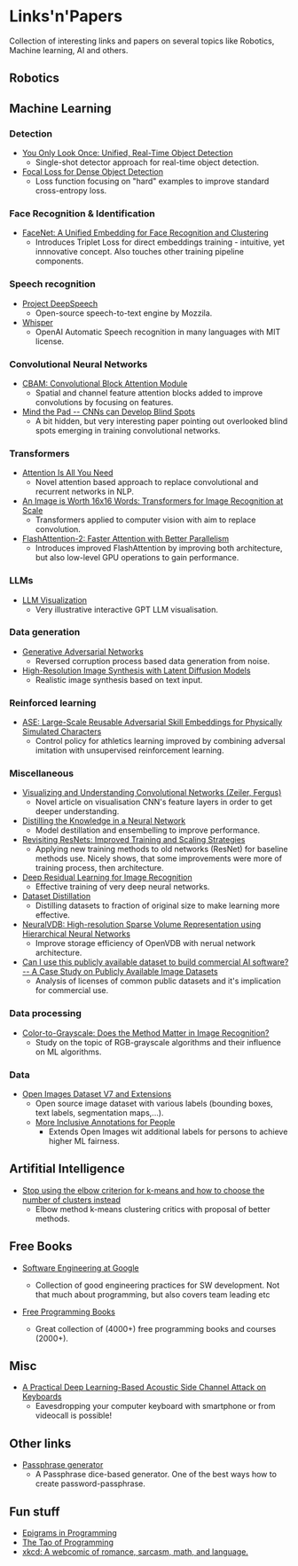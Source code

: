 # Links'n'Papers
Collection of interesting links and papers on several topics like Robotics, Machine learning, AI and others.

## Robotics

## Machine Learning

### Detection

* [You Only Look Once: Unified, Real-Time Object Detection](https://arxiv.org/abs/1506.02640)
  * Single-shot detector approach for real-time object detection.
* [Focal Loss for Dense Object Detection](https://arxiv.org/abs/1708.02002)
  * Loss function focusing on "hard" examples to improve standard cross-entropy loss.

### Face Recognition & Identification

* [FaceNet: A Unified Embedding for Face Recognition and Clustering](https://ieeexplore.ieee.org/document/7298682)
  * Introduces Triplet Loss for direct embeddings training - intuitive, yet innnovative concept. Also touches other training pipeline components.

### Speech recognition

* [Project DeepSpeech](https://github.com/mozilla/DeepSpeech)
  * Open-source speech-to-text engine by Mozzila.
* [Whisper](https://github.com/openai/whisper)
  * OpenAI Automatic Speech recognition in many languages with MIT license.

### Convolutional Neural Networks

* [CBAM: Convolutional Block Attention Module](https://openaccess.thecvf.com/content_ECCV_2018/papers/Sanghyun_Woo_Convolutional_Block_Attention_ECCV_2018_paper.pdf)
  * Spatial and channel feature attention blocks added to improve convolutions by focusing on features.
* [Mind the Pad -- CNNs can Develop Blind Spots](https://arxiv.org/abs/2010.02178)
  * A bit hidden, but very interesting paper pointing out overlooked blind spots emerging in training convolutional networks.

### Transformers
* [Attention Is All You Need](https://arxiv.org/abs/1706.03762)
  * Novel attention based approach to replace convolutional and recurrent networks in NLP. 
* [An Image is Worth 16x16 Words: Transformers for Image Recognition at Scale](https://arxiv.org/abs/2010.11929)
  * Transformers applied to computer vision with aim to replace convolution.
* [FlashAttention-2: Faster Attention with Better Parallelism](https://tridao.me/publications/flash2/flash2.pdf)
  * Introduces improved FlashAttention by improving both architecture, but also low-level GPU operations to gain performance.
 
### LLMs

* [LLM Visualization](https://bbycroft.net/llm)
  * Very illustrative interactive GPT LLM visualisation.
  
### Data generation

* [Generative Adversarial Networks](https://arxiv.org/abs/1406.2661)
  * Reversed corruption process based data generation from noise.
* [High-Resolution Image Synthesis with Latent Diffusion Models](https://arxiv.org/abs/2112.10752)
  * Realistic image synthesis based on text input.

### Reinforced learning

* [ASE: Large-Scale Reusable Adversarial Skill Embeddings for Physically Simulated Characters](https://arxiv.org/abs/2205.01906)
  * Control policy for athletics learning improved by combining adversal imitation with unsupervised reinforcement learning.

### Miscellaneous

* [Visualizing and Understanding Convolutional Networks (Zeiler, Fergus)](https://arxiv.org/abs/1311.2901)
  * Novel article on visualisation CNN's feature layers in order to get deeper understanding.
* [Distilling the Knowledge in a Neural Network](https://arxiv.org/pdf/1503.02531.pdf)
  * Model destillation and ensembelling to improve performance.
* [Revisiting ResNets: Improved Training and Scaling Strategies](https://arxiv.org/abs/2103.07579)
  * Applying new training methods to old networks (ResNet) for baseline methods use. Nicely shows, that some improvements were more of training process, then architecture.
* [Deep Residual Learning for Image Recognition](https://arxiv.org/abs/1512.03385?context=cs)
  * Effective training of very deep neural networks.
* [Dataset Distillation](https://arxiv.org/abs/1811.10959)
  * Distilling datasets to fraction of original size to make learning more effective.
* [NeuralVDB: High-resolution Sparse Volume Representation using Hierarchical Neural Networks](https://arxiv.org/pdf/2208.04448.pdf)
  * Improve storage efficiency of OpenVDB with nerual network architecture.
* [Can I use this publicly available dataset to build commercial AI software? -- A Case Study on Publicly Available Image Datasets](https://arxiv.org/abs/2111.02374)
  * Analysis of licenses of common public datasets and it's implication for commercial use.
  
### Data processing

* [Color-to-Grayscale: Does the Method Matter in Image Recognition?](https://www.ncbi.nlm.nih.gov/pmc/articles/PMC3254613/)
  * Study on the topic of RGB-grayscale algorithms and their influence on ML algorithms.

### Data
  * [Open Images Dataset V7 and Extensions](https://storage.googleapis.com/openimages/web/index.html)
    * Open source image dataset with various labels (bounding boxes, text labels, segmentation maps,...).
    * [More Inclusive Annotations for People](https://opendatalab.com/MIAP)
      * Extends Open Images wit additional labels for persons to achieve higher ML fairness.

## Artifitial Intelligence

* [Stop using the elbow criterion for k-means and how to choose the number of clusters instead](https://arxiv.org/pdf/2212.12189.pdf)
  * Elbow method k-means clustering critics with proposal of better methods.

## Free Books

 * [Software Engineering at Google](https://abseil.io/resources/swe-book)
   * Collection of good engineering practices for SW development. Not that much about programming, but also covers team leading etc

 * [Free Programming Books](https://ebookfoundation.org/f-p-b.html)
   * Great collection of (4000+) free programming books and courses (2000+).

## Misc

* [A Practical Deep Learning-Based Acoustic Side Channel Attack on Keyboards](https://arxiv.org/abs/2308.01074)
  * Eavesdropping your computer keyboard with smartphone or from videocall is possible!

## Other links

 * [Passphrase generator](https://theworld.com/~reinhold/diceware.html)
   * A Passphrase dice-based generator. One of the best ways how to create password-passphrase.

## Fun stuff

 * [Epigrams in Programming](https://cpsc.yale.edu/epigrams-programming) 
 * [The Tao of Programming](https://www.mit.edu/~xela/tao.html)
 * [xkcd: A webcomic of romance, sarcasm, math, and language.](https://xkcd.com)

